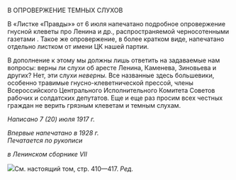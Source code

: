 В ОПРОВЕРЖЕНИЕ ТЕМНЫХ СЛУХОВ

В «Листке «Правды»» от 6 июля напечатано подробное опровержение гнусной кле­веты про Ленина и др., распространяемой черносотенными газетами . Такое же опро­вержение, в более кратком виде, напечатано отдельно листком от имени ЦК нашей пар­тии.

В дополнение к этому мы должны лишь ответить на задаваемые нам вопросы: верны ли слухи об аресте Ленина, Каменева, Зиновьева и других? Нет, эти слухи _неверны._ Все названные здесь большевики, особенно травимые гнусно-клеветнической прессой, члены Всероссийского Центрального Исполнительного Комитета Советов рабочих и солдатских депутатов. Еще и еще раз просим всех честных граждан не верить грязным клеветам и темным слухам.

_Написано 7 (20) июля 1917 г._

_Впервые напечатано в 1928 г.                                                              Печатается по рукописи_

_в Ленинском сборнике_ _VII_

![](file:///C:/Users/bot32/AppData/Local/Temp/msohtmlclip1/01/clip_image001.png)См. настоящий том, стр. 410—417. _Ред._